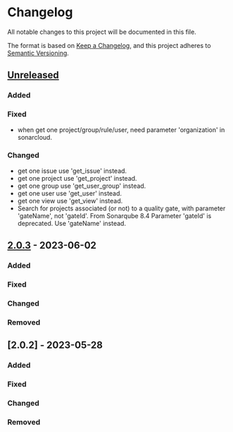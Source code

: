 # Changelog

All notable changes to this project will be documented in this file.

The format is based on [Keep a Changelog](https://keepachangelog.com/en/1.0.0/),
and this project adheres to [Semantic Versioning](https://semver.org/spec/v2.0.0.html).

## [Unreleased]

### Added

### Fixed

- when get one project/group/rule/user, need parameter 'organization' in sonarcloud.

### Changed

- get one issue use 'get_issue' instead.
- get one project use 'get_project' instead.
- get one group use 'get_user_group' instead.
- get one user use 'get_user' instead.
- get one view use 'get_view' instead.
- Search for projects associated (or not) to a quality gate, with parameter 'gateName', not 'gateId'.
  From Sonarqube 8.4 Parameter 'gateId' is deprecated. Use 'gateName' instead.

## [2.0.3] - 2023-06-02

### Added

### Fixed

### Changed

### Removed

## [2.0.2] - 2023-05-28

### Added

### Fixed

### Changed

### Removed


[unreleased]: https://github.com/shijl0925/python-sonarqube-api/compare/2.0.3...HEAD
[2.0.3]: https://github.com/shijl0925/python-sonarqube-api/compare/2.0.2...2.0.3
